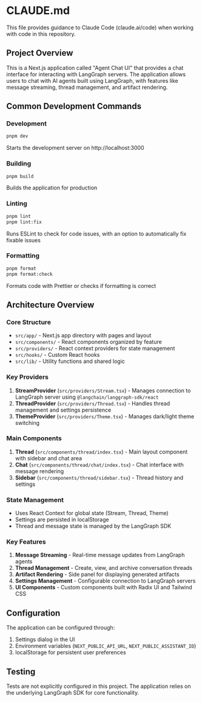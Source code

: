 # CLAUDE.md

This file provides guidance to Claude Code (claude.ai/code) when working with code in this repository.

## Project Overview

This is a Next.js application called "Agent Chat UI" that provides a chat interface for interacting with LangGraph servers. The application allows users to chat with AI agents built using LangGraph, with features like message streaming, thread management, and artifact rendering.

## Common Development Commands

### Development
```bash
pnpm dev
```
Starts the development server on http://localhost:3000

### Building
```bash
pnpm build
```
Builds the application for production

### Linting
```bash
pnpm lint
pnpm lint:fix
```
Runs ESLint to check for code issues, with an option to automatically fix fixable issues

### Formatting
```bash
pnpm format
pnpm format:check
```
Formats code with Prettier or checks if formatting is correct

## Architecture Overview

### Core Structure
- `src/app/` - Next.js app directory with pages and layout
- `src/components/` - React components organized by feature
- `src/providers/` - React context providers for state management
- `src/hooks/` - Custom React hooks
- `src/lib/` - Utility functions and shared logic

### Key Providers
1. **StreamProvider** (`src/providers/Stream.tsx`) - Manages connection to LangGraph server using `@langchain/langgraph-sdk/react`
2. **ThreadProvider** (`src/providers/Thread.tsx`) - Handles thread management and settings persistence
3. **ThemeProvider** (`src/providers/Theme.tsx`) - Manages dark/light theme switching

### Main Components
1. **Thread** (`src/components/thread/index.tsx`) - Main layout component with sidebar and chat area
2. **Chat** (`src/components/thread/chat/index.tsx`) - Chat interface with message rendering
3. **Sidebar** (`src/components/thread/sidebar.tsx`) - Thread history and settings

### State Management
- Uses React Context for global state (Stream, Thread, Theme)
- Settings are persisted in localStorage
- Thread and message state is managed by the LangGraph SDK

### Key Features
1. **Message Streaming** - Real-time message updates from LangGraph agents
2. **Thread Management** - Create, view, and archive conversation threads
3. **Artifact Rendering** - Side panel for displaying generated artifacts
4. **Settings Management** - Configurable connection to LangGraph servers
5. **UI Components** - Custom components built with Radix UI and Tailwind CSS

## Configuration
The application can be configured through:
1. Settings dialog in the UI
2. Environment variables (`NEXT_PUBLIC_API_URL`, `NEXT_PUBLIC_ASSISTANT_ID`)
3. localStorage for persistent user preferences

## Testing
Tests are not explicitly configured in this project. The application relies on the underlying LangGraph SDK for core functionality.